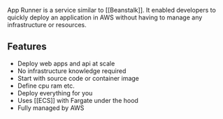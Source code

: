 App Runner is a service similar to [[Beanstalk]]. It enabled developers to quickly deploy an application in AWS without having to manage any infrastructure or resources.

## Features
- Deploy web apps and api at scale
- No infrastructure knowledge required
- Start with source code or container image
- Define cpu ram etc.
- Deploy everything for you
- Uses [[ECS]] with Fargate under the hood
- Fully managed by AWS
